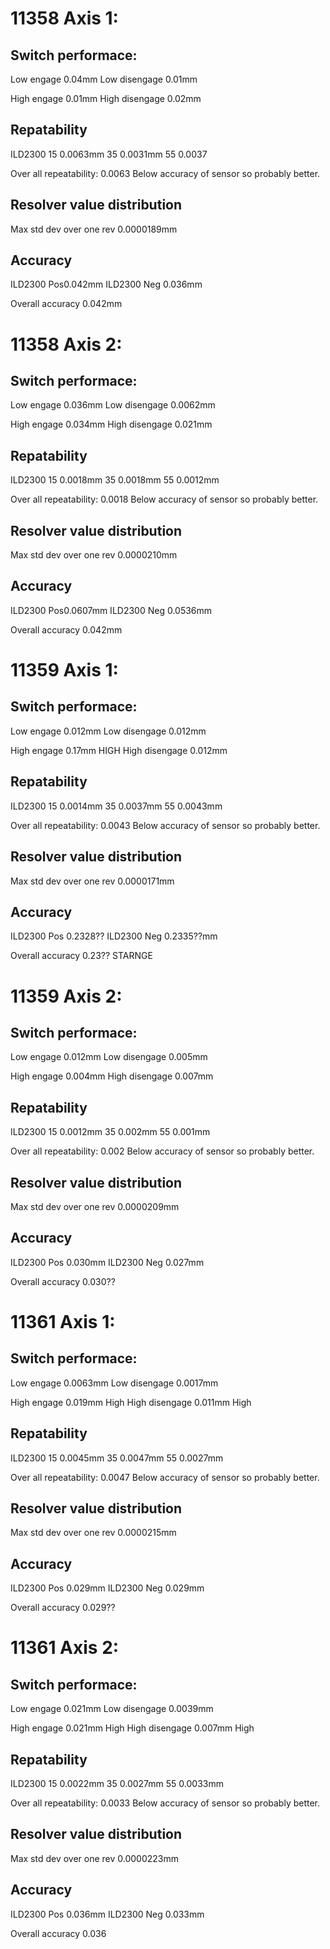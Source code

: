# 11358 Axis 1:


## Switch performace:
Low engage  0.04mm
Low disengage 0.01mm

High engage 0.01mm
High disengage 0.02mm

## Repatability
ILD2300
15 0.0063mm
35 0.0031mm
55 0.0037

Over all repeatability: 0.0063
Below accuracy of sensor so probably better.

## Resolver value distribution
Max std dev over one rev 0.0000189mm

## Accuracy
ILD2300 Pos0.042mm
ILD2300 Neg 0.036mm

Overall accuracy 0.042mm


# 11358 Axis 2:

## Switch performace:
Low engage  0.036mm
Low disengage 0.0062mm

High engage 0.034mm
High disengage 0.021mm

## Repatability
ILD2300
15 0.0018mm
35 0.0018mm
55 0.0012mm

Over all repeatability: 0.0018
Below accuracy of sensor so probably better.

## Resolver value distribution
Max std dev over one rev 0.0000210mm

## Accuracy
ILD2300 Pos0.0607mm
ILD2300 Neg 0.0536mm

Overall accuracy 0.042mm

# 11359 Axis 1:

## Switch performace:
Low engage  0.012mm
Low disengage 0.012mm

High engage 0.17mm HIGH
High disengage 0.012mm

## Repatability
ILD2300
15 0.0014mm
35 0.0037mm
55 0.0043mm

Over all repeatability: 0.0043
Below accuracy of sensor so probably better.

## Resolver value distribution
Max std dev over one rev 0.0000171mm

## Accuracy
ILD2300 Pos 0.2328??
ILD2300 Neg 0.2335??mm

Overall accuracy 0.23?? STARNGE

# 11359 Axis 2:

## Switch performace:
Low engage  0.012mm
Low disengage 0.005mm

High engage 0.004mm
High disengage 0.007mm

## Repatability
ILD2300
15 0.0012mm
35 0.002mm
55 0.001mm

Over all repeatability: 0.002
Below accuracy of sensor so probably better.

## Resolver value distribution
Max std dev over one rev 0.0000209mm

## Accuracy
ILD2300 Pos 0.030mm
ILD2300 Neg 0.027mm

Overall accuracy 0.030??

# 11361 Axis 1:

## Switch performace:
Low engage  0.0063mm
Low disengage 0.0017mm

High engage 0.019mm High
High disengage 0.011mm High

## Repatability
ILD2300
15 0.0045mm
35 0.0047mm
55 0.0027mm

Over all repeatability: 0.0047
Below accuracy of sensor so probably better.

## Resolver value distribution
Max std dev over one rev 0.0000215mm

## Accuracy
ILD2300 Pos 0.029mm
ILD2300 Neg 0.029mm

Overall accuracy 0.029??

# 11361 Axis 2:

## Switch performace:
Low engage  0.021mm
Low disengage 0.0039mm

High engage 0.021mm High
High disengage 0.007mm High

## Repatability
ILD2300
15 0.0022mm
35 0.0027mm
55 0.0033mm

Over all repeatability: 0.0033
Below accuracy of sensor so probably better.

## Resolver value distribution
Max std dev over one rev 0.0000223mm

## Accuracy
ILD2300 Pos 0.036mm
ILD2300 Neg 0.033mm

Overall accuracy 0.036
